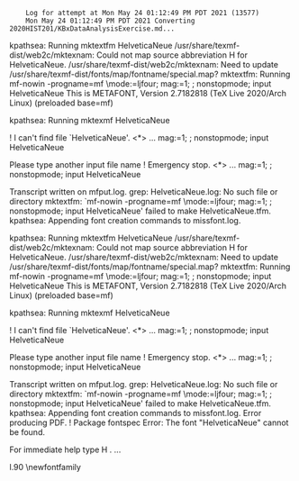         Log for attempt at Mon May 24 01:12:49 PM PDT 2021 (13577)
        Mon May 24 01:12:49 PM PDT 2021 Converting 2020HIST201/KBxDataAnalysisExercise.md...

kpathsea: Running mktextfm HelveticaNeue
/usr/share/texmf-dist/web2c/mktexnam: Could not map source abbreviation H for HelveticaNeue.
/usr/share/texmf-dist/web2c/mktexnam: Need to update /usr/share/texmf-dist/fonts/map/fontname/special.map?
mktextfm: Running mf-nowin -progname=mf \mode:=ljfour; mag:=1; ; nonstopmode; input HelveticaNeue
This is METAFONT, Version 2.7182818 (TeX Live 2020/Arch Linux) (preloaded base=mf)

kpathsea: Running mktexmf HelveticaNeue

! I can't find file `HelveticaNeue'.
<*> ... mag:=1; ; nonstopmode; input HelveticaNeue
                                                  
Please type another input file name
! Emergency stop.
<*> ... mag:=1; ; nonstopmode; input HelveticaNeue
                                                  
Transcript written on mfput.log.
grep: HelveticaNeue.log: No such file or directory
mktextfm: `mf-nowin -progname=mf \mode:=ljfour; mag:=1; ; nonstopmode; input HelveticaNeue' failed to make HelveticaNeue.tfm.
kpathsea: Appending font creation commands to missfont.log.

kpathsea: Running mktextfm HelveticaNeue
/usr/share/texmf-dist/web2c/mktexnam: Could not map source abbreviation H for HelveticaNeue.
/usr/share/texmf-dist/web2c/mktexnam: Need to update /usr/share/texmf-dist/fonts/map/fontname/special.map?
mktextfm: Running mf-nowin -progname=mf \mode:=ljfour; mag:=1; ; nonstopmode; input HelveticaNeue
This is METAFONT, Version 2.7182818 (TeX Live 2020/Arch Linux) (preloaded base=mf)

kpathsea: Running mktexmf HelveticaNeue

! I can't find file `HelveticaNeue'.
<*> ... mag:=1; ; nonstopmode; input HelveticaNeue
                                                  
Please type another input file name
! Emergency stop.
<*> ... mag:=1; ; nonstopmode; input HelveticaNeue
                                                  
Transcript written on mfput.log.
grep: HelveticaNeue.log: No such file or directory
mktextfm: `mf-nowin -progname=mf \mode:=ljfour; mag:=1; ; nonstopmode; input HelveticaNeue' failed to make HelveticaNeue.tfm.
kpathsea: Appending font creation commands to missfont.log.
Error producing PDF.
! Package fontspec Error: The font "HelveticaNeue" cannot be found.

For immediate help type H <return>.
 ...                                              
                                                  
l.90 \newfontfamily

